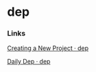 # dep

### Links

[Creating a New Project · dep](https://golang.github.io/dep/docs/new-project.html)

[Daily Dep · dep](https://golang.github.io/dep/docs/daily-dep.html)
